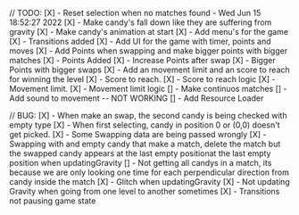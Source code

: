 // TODO:
[X] - Reset selection when no matches found - Wed Jun 15 18:52:27 2022 
[X] - Make candy's fall down like they are suffering from gravity
[X] - Make candy's animation at start
[X] - Add menu's for the game
[X] - Transitions added
[X] - Add UI for the game with timer, points and moves
  [X] - Add Points when swapping and make bigger points with bigger matches
    [X] - Points Added
    [X] - Increase Points after swap
    [X] - Bigger Points with bigger swaps
[X] - Add an movement limit and an score to reach for winning the level
  [X] - Score to reach.
    [X] - Score to reach logic
  [X] - Movement limit.
    [X] - Movement limit logic
[] - Make continuos matches
[] - Add sound to movement -- NOT WORKING
[] - Add Resource Loader


// BUG:
[X] - When make an swap, the second candy is being checked with empty type
[X] - When first selecting, candy in position 0 or (0,0) doesn't get picked.
[X] - Some Swapping data are being passed wrongly
[X] - Swapping with and empty candy that make a match, delete the match but the swapped candy appears at the last empty positionat the last empty position when updatingGravity
[] - Not getting all candys in a match, its because we are only looking one time for each perpendicular direction from candy inside the match
[X] - Glitch when updatingGravity
[X] - Not updating Gravity when going from one level to another sometimes
[X] - Transitions not pausing game state
